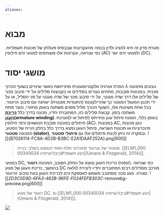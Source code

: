 ```yaml
---
aliases:
---
```


# מבוא

מטרת פרק זה היא להציג ולדון בכמה מהעקרונות שבבסיס פעולתן של מכונות חשמליות. כפי שנראה, עקרונות אלו משותפים למנועי זרם חילופין (AC) ולמנועי זרם ישר (DC).

# מושגי יסוד
המרת אנרגיה אלקטרומגנטית מתרחשת כאשר שינויים בשטף הכרוך $\lambda$ נובעים מתנועה מכנית. במכונות סובבות, מתחים נוצרים בסלילים או בקבוצות סלילים על ידי סיבוב מכני של סלילים אלו דרך שדה מגנטי, על ידי סיבוב מכני של שדה מגנטי על פני הסליל, או על ידי תכנון המעגל המגנטי כך שהרילקטנס (התנגדות מגנטית) ישתנה עם סיבוב הרוטור. בכל אחת משיטות אלו, השטף הכורך סליל מסוים משתנה באופן מחזורי, ונוצר מתח משתנה בזמן. קבוצת סלילים כזו, המחוברת יחדיו, מכונה בדרך כלל **[כְּרִיכַת הָעֹגֶן](https://terms.hebrew-academy.org.il/munnah/32993_1)(armature winding)**. באופן כללי, המונח פיתול עוגן מתייחס לפיתול או למערכת פיתולים במכונה סובבת הנושאים זרמי חילופין (AC). במכונות AC, כגון מכונות סינכרוניות או מכונות השראה, פיתול העוגן נמצא בדרך כלל בחלק הנייח של המנוע, המכונה **סטטור (stator)**, ובמקרה זה ניתן לכנות פיתולים אלו גם **פיתולי סטטור**.
![[{B7026114-FC8A-4D2B-B3BC-E2A1DAAF252A}.png|600]]

>סטטור של גנרטור סינכרוני תלת-פאזי הנמצא בשלבי בנייה. [[ELM1_000 00340034 הנע חשמלי#ביבליוגרפיה|(Umans & Fitzgerald, 2014)]].

במנועי DC, כריכת העוגן נמצא על החלק הסובב, המכונה **רוטור** (rotor). כפי שנראה בהמשך, כריכת העוגן של מנוע DC מורכב מסלילים רבים המחוברים יחדיו ליצירת לולאה סגורה. מגע מכני מסתובב משמש לאספקת זרם לכריכת העוגן בעת סיבוב הרוטור.
![[_2D3C0D9D-6FA3-462B-96FE-F024FEFB303C_-removebg-preview.png|600]]
>רוטור של מנוע DC. מ-[[ELM1_000 00340034 הנע חשמלי#ביבליוגרפיה|(Umans & Fitzgerald, 2014)]].

![](https://www.youtube.com/watch?v=CWulQ1ZSE3c)

